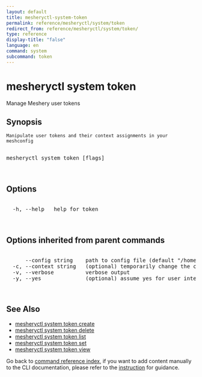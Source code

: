 ```yaml
---
layout: default
title: mesheryctl-system-token
permalink: reference/mesheryctl/system/token
redirect_from: reference/mesheryctl/system/token/
type: reference
display-title: "false"
language: en
command: system
subcommand: token
---
```


# mesheryctl system token

Manage Meshery user tokens

## Synopsis


	Manipulate user tokens and their context assignments in your meshconfig
<pre class='codeblock-pre'>
<div class='codeblock'>
mesheryctl system token [flags]

</div>
</pre> 

## Options

<pre class='codeblock-pre'>
<div class='codeblock'>
  -h, --help   help for token

</div>
</pre>

## Options inherited from parent commands

<pre class='codeblock-pre'>
<div class='codeblock'>
      --config string    path to config file (default "/home/runner/.meshery/config.yaml")
  -c, --context string   (optional) temporarily change the current context.
  -v, --verbose          verbose output
  -y, --yes              (optional) assume yes for user interactive prompts.

</div>
</pre>

## See Also

* [mesheryctl system token create](/reference/mesheryctl/system/token/create)
* [mesheryctl system token delete](/reference/mesheryctl/system/token/delete)
* [mesheryctl system token list](/reference/mesheryctl/system/token/list)
* [mesheryctl system token set](/reference/mesheryctl/system/token/set)
* [mesheryctl system token view](/reference/mesheryctl/system/token/view)

Go back to [command reference index](/reference/mesheryctl/), if you want to add content manually to the CLI documentation, please refer to the [instruction](/project/contributing/contributing-cli#preserving-manually-added-documentation) for guidance.
